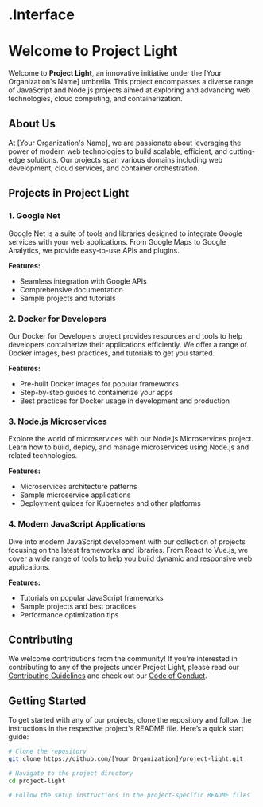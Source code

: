 # .Interface
# Welcome to Project Light

Welcome to **Project Light**, an innovative initiative under the [Your Organization's Name] umbrella. This project encompasses a diverse range of JavaScript and Node.js projects aimed at exploring and advancing web technologies, cloud computing, and containerization.

## About Us

At [Your Organization's Name], we are passionate about leveraging the power of modern web technologies to build scalable, efficient, and cutting-edge solutions. Our projects span various domains including web development, cloud services, and container orchestration.

## Projects in Project Light

### 1. Google Net
Google Net is a suite of tools and libraries designed to integrate Google services with your web applications. From Google Maps to Google Analytics, we provide easy-to-use APIs and plugins.

**Features:**
- Seamless integration with Google APIs
- Comprehensive documentation
- Sample projects and tutorials

### 2. Docker for Developers
Our Docker for Developers project provides resources and tools to help developers containerize their applications efficiently. We offer a range of Docker images, best practices, and tutorials to get you started.

**Features:**
- Pre-built Docker images for popular frameworks
- Step-by-step guides to containerize your apps
- Best practices for Docker usage in development and production

### 3. Node.js Microservices
Explore the world of microservices with our Node.js Microservices project. Learn how to build, deploy, and manage microservices using Node.js and related technologies.

**Features:**
- Microservices architecture patterns
- Sample microservice applications
- Deployment guides for Kubernetes and other platforms

### 4. Modern JavaScript Applications
Dive into modern JavaScript development with our collection of projects focusing on the latest frameworks and libraries. From React to Vue.js, we cover a wide range of tools to help you build dynamic and responsive web applications.

**Features:**
- Tutorials on popular JavaScript frameworks
- Sample projects and best practices
- Performance optimization tips

## Contributing

We welcome contributions from the community! If you're interested in contributing to any of the projects under Project Light, please read our [Contributing Guidelines](CONTRIBUTING.md) and check out our [Code of Conduct](CODE_OF_CONDUCT.md).

## Getting Started

To get started with any of our projects, clone the repository and follow the instructions in the respective project's README file. Here’s a quick start guide:

```bash
# Clone the repository
git clone https://github.com/[Your Organization]/project-light.git

# Navigate to the project directory
cd project-light

# Follow the setup instructions in the project-specific README files
